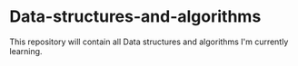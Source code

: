 # Data-structures-and-algorithms
This repository will contain all Data structures and algorithms I'm currently learning.
